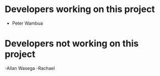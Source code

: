 # Developers working on this project

- Peter Wambua

# Developers not working on this project

-Allan Wasega
-Rachael
